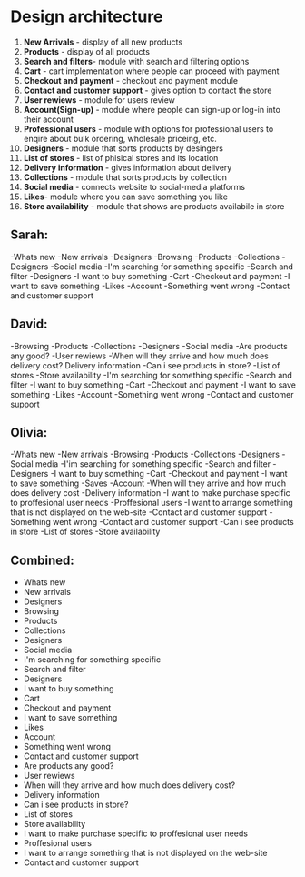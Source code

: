 # Design architecture

1. **New Arrivals** - display of all new products
2. **Products** - display of all products 
3. **Search and filters**- module with search and filtering options
4. **Cart** - cart implementation where people can proceed with payment
5. **Checkout and payment** - checkout and payment module
6. **Contact and customer support** - gives option to contact the store
7. **User rewiews** - module for users review
8. **Account(Sign-up)** - module where people can sign-up or log-in into their account
9. **Professional users** - module with options for professional users to enqire about bulk ordering, wholesale priceing, etc. 
10. **Designers** - module that sorts products by desingers
11. **List of stores** - list of phisical stores and its location 
12. **Delivery information** - gives information about delivery
13. **Collections** - module that sorts products by collection
14. **Social media** - connects website to social-media platforms
15. **Likes**- module where you can save something you like
16. **Store availability** - module that shows are products availabile in store

## Sarah:
-Whats new
  -New arrivals
  -Designers
-Browsing
 -Products
 -Collections
 -Designers
 -Social media
-I'm searching for something specific
 -Search and filter
 -Designers
-I want to buy something
 -Cart
 -Checkout and payment
-I want to save something
 -Likes
 -Account
-Something went wrong
 -Contact and customer support
 
## David:
-Browsing
 -Products
 -Collections
 -Designers
 -Social media
-Are products any good?
 -User rewiews
-When will they arrive and how much does delivery cost?
 Delivery information 
-Can i see products in store?
 -List of stores
 -Store availability
-I'm searching for something specific
 -Search and filter
-I want to buy something
 -Cart
 -Checkout and payment
-I want to save something
 -Likes
 -Account
-Something went wrong
 -Contact and customer support 

## Olivia:
-Whats new
 -New arrivals
-Browsing
 -Products
 -Collections
 -Designers
 -Social media
-I'im searching for something specific
 -Search and filter
 -Designers
-I want to buy something
 -Cart
 -Checkout and payment
-I want to save something
 -Saves
-Account
-When will they arrive and how much does delivery cost
 -Delivery information 
-I want to make purchase specific to proffesional user needs
  -Proffesional users
-I want to arrange something that is not displayed on the web-site
 -Contact and customer support
-Something went wrong
 -Contact and customer support
-Can i see products in store
 -List of stores
 -Store availability

 ## Combined:
 - Whats new
  - New arrivals
  - Designers
- Browsing
 - Products
 - Collections
 - Designers
 - Social media
- I'm searching for something specific
 - Search and filter
 - Designers
- I want to buy something
 - Cart
 - Checkout and payment
- I want to save something
 - Likes
 - Account
- Something went wrong
 - Contact and customer support
 - Are products any good?
 - User rewiews
- When will they arrive and how much does delivery cost?
 - Delivery information 
- Can i see products in store?
 - List of stores
 - Store availability
 - I want to make purchase specific to proffesional user needs
  - Proffesional users
- I want to arrange something that is not displayed on the web-site
 - Contact and customer support
 





